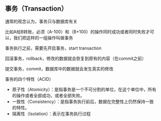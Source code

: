 ## 事务（Transaction）

通常的观念认为，事务只与数据库有关

比如A给B转账，必须（A-100）和（B+100）的操作同时成功或者同时失败才可以，我们把这样的一组操作叫做事务

事务执行之前，需要先开启事务，start transaction

回滚事务，rollback，修改的数据就会恢复到原有的内容（在commit之前）

提交事务，commit，数据库中的数据就会发生真实的修改



事务的四个特性（ACID）

- 原子性（Atomicity）：是指事务是一个不可分割的单位，在这个单位中，所有的操作或者全部成功，或者全部失败。
- 一致性（Consistency）：是指事务执行前后，数据在完整性上仍然保持一致的特性。
- 隔离性（Isolation）：表示在事务执行过程